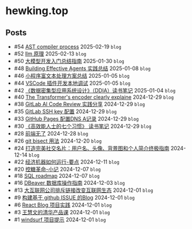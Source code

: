 # hewking.top
## Posts
- #54 [AST compiler process](articles/54.md) 2025-02-19 `blog`
- #52 [llm 原理](articles/52.md) 2025-02-13 `blog`
- #50 [大模型开发入门总结指南](articles/50.md) 2025-01-30 `blog`
- #48 [Building Effective Agents 实践总结](articles/48.md) 2025-01-08 `blog`
- #46 [小程序富文本处理方案总结](articles/46.md) 2025-01-05 `blog`
- #44 [VSCode 插件开发本地调试](articles/44.md) 2025-01-05 `blog`
- #42 [《数据密集型应用系统设计》（DDIA）读书笔记](articles/42.md) 2025-01-04 `blog`
- #40 [The Transformer's encoder clearly explaine](articles/40.md) 2024-12-29 `blog`
- #38 [GitLab AI Code Review 实践分享](articles/38.md) 2024-12-29 `blog`
- #35 [ GitLab SSH key 配置](articles/35.md) 2024-12-29 `blog`
- #33 [GitHub Pages 配置DNS A记录](articles/33.md) 2024-12-29 `blog`
- #30 [《高效能人士的七个习惯》 读书笔记](articles/30.md) 2024-12-29 `blog`
- #28 [前端无了](articles/28.md) 2024-12-28 `blog`
- #26 [git bisect 用法](articles/26.md) 2024-12-20 `blog`
- #24 [打造完美社交名片：用户名、头像、背景图和个人简介终极指南](articles/24.md) 2024-12-14 `blog`
- #22 [经济机器如何运行-要点](articles/22.md) 2024-12-11 `blog`
- #20 [控糖革命-小记](articles/20.md) 2024-12-07 `blog`
- #18 [SQL roadmap](articles/18.md) 2024-12-07 `blog`
- #16 [DBeaver 数据库操作指南](articles/16.md) 2024-12-03 `blog`
- #13 [大互联网公司排斥链接改变互联网生态](articles/13.md) 2024-12-01 `blog`
- #9 [构建基于 github ISSUE 的Blog](articles/9.md) 2024-12-01 `blog`
- #6 [React Blog 项目实践](articles/6.md) 2024-12-01 `blog`
- #3 [王慧文的清华产品课](articles/3.md) 2024-12-01 `blog`
- #1 [windsurf 项目提示](articles/1.md) 2024-12-01 `blog`
